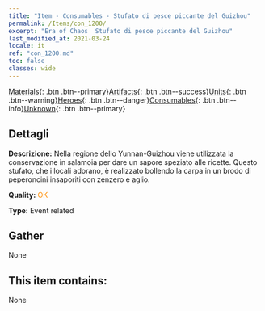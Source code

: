 ```yaml
---
title: "Item - Consumables - Stufato di pesce piccante del Guizhou"
permalink: /Items/con_1200/
excerpt: "Era of Chaos  Stufato di pesce piccante del Guizhou"
last_modified_at: 2021-03-24
locale: it
ref: "con_1200.md"
toc: false
classes: wide
---
```

 [Materials](/it/Items/){: .btn .btn--primary}[Artifacts](/it/Items/Artifacts/){: .btn .btn--success}[Units](/it/Items/Units/){: .btn .btn--warning}[Heroes](/it/Items/Heroes/){: .btn .btn--danger}[Consumables](/it/Items/Consumables/){: .btn .btn--info}[Unknown](/it/Items/Unknown/){: .btn .btn--primary}

## Dettagli
 **Descrizione:** Nella regione dello Yunnan-Guizhou viene utilizzata la conservazione in salamoia per dare un sapore speziato alle ricette. Questo stufato, che i locali adorano, è realizzato bollendo la carpa in un brodo di peperoncini insaporiti con zenzero e aglio.

 **Quality:** <span style="color: #FF8C00">OK</span>

 **Type:** Event related

## Gather

  None

## This item contains:

  None

